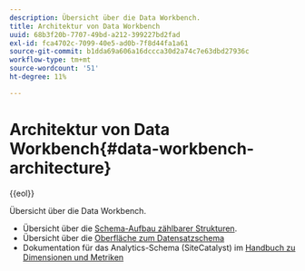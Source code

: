 ```yaml
---
description: Übersicht über die Data Workbench.
title: Architektur von Data Workbench
uuid: 68b3f20b-7707-49bd-a212-399227bd2fad
exl-id: fca4702c-7099-40e5-ad0b-7f8d44fa1a61
source-git-commit: b1dda69a606a16dccca30d2a74c7e63dbd27936c
workflow-type: tm+mt
source-wordcount: '51'
ht-degree: 11%

---
```


# Architektur von Data Workbench{#data-workbench-architecture}

{{eol}}

Übersicht über die Data Workbench.

* Übersicht über die [Schema-Aufbau zählbarer Strukturen](../../../home/dwb-implement-overview/dwb-implement-architecture/dwb-implement-arch-countable.md#concept-9b8b9c5e0f7341699e14bb9e3be56a51).
* Übersicht über die [Oberfläche zum Datensatzschema](https://experienceleague.adobe.com/docs/data-workbench/using/client/admin-ui/c-dtst-sch-intrf.html)
* Dokumentation für das Analytics-Schema (SiteCatalyst) im [Handbuch zu Dimensionen und Metriken](/help/home/assets/dwb-analytics-implementation.pdf)
